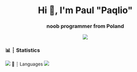 <h1 align="center">Hi 👋, I'm Paul "Paqlio"</h1>
<h3 align="center">noob programmer from Poland</h3>
<center>
<image src=https://discord.c99.nl/widget/theme-1/709888532226899989.png> </image>
</center>


<h3 align="left">📊 ┆ Statistics</h3>
<img src=https://github-readme-stats.vercel.app/api?username=DreamPaqlio&&show_icons=true&title_color=ffffff&icon_color=24ff00&text_color=daf7dc&bg_color=151515>
🧠 ┆ Languages
<img src=https://camo.githubusercontent.com/19f686ee7be9e84e002135a16411658939d431a3f6c7f513498ff2d1e511b5b9/68747470733a2f2f696d672e736869656c64732e696f2f62616467652f6a6176612d2532334544384230302e7376673f267374796c653d666f722d7468652d6261646765266c6f676f3d6a617661266c6f676f436f6c6f723d7768697465>
 
